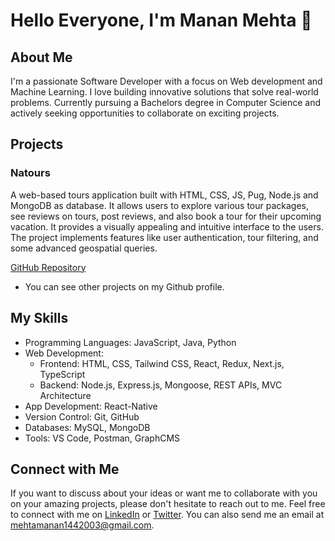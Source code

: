 # Hello Everyone, I'm Manan Mehta 👋

## About Me
I'm a passionate Software Developer with a focus on Web development and Machine Learning. I love building innovative solutions that solve real-world problems. Currently pursuing a Bachelors degree in Computer Science and actively seeking opportunities to collaborate on exciting projects.

## Projects

### Natours
A web-based tours application built with HTML, CSS, JS, Pug, Node.js and MongoDB as database. It allows users to explore various tour packages, see reviews on tours, post reviews, and also book a tour for their upcoming vacation. It provides a visually appealing and intuitive interface to the users. The project implements features like user authentication, tour filtering, and some advanced geospatial queries.

[GitHub Repository](https://github.com/MananMehta1404/Natours)

- You can see other projects on my Github profile.

## My Skills

- Programming Languages: JavaScript, Java, Python
- Web Development: 
   - Frontend: HTML, CSS, Tailwind CSS, React, Redux, Next.js, TypeScript
   - Backend: Node.js, Express.js, Mongoose, REST APIs, MVC Architecture
- App Development: React-Native
- Version Control: Git, GitHub
- Databases: MySQL, MongoDB
- Tools: VS Code, Postman, GraphCMS

## Connect with Me
If you want to discuss about your ideas or want me to collaborate with you on your amazing projects, please don't hesitate to reach out to me. Feel free to connect with me on [LinkedIn](https://www.linkedin.com/in/mananmehta1404) or [Twitter](https://www.twitter.com/MananMehta1404). You can also send me an email at mehtamanan1442003@gmail.com.


<!---
MananMehta1404/MananMehta1404 is a ✨ special ✨ repository because its `README.md` (this file) appears on your GitHub profile.
You can click the Preview link to take a look at your changes.
--->
